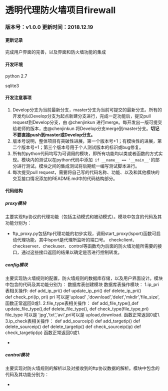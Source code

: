 # 透明代理防火墙项目firewall

### 版本号：v1.0.0    更新时间：2018.12.19

#### 更新记录
完成用户界面的完善，以及界面和防火墙功能的集成

#### 开发环境

python 2.7

sqlite3


#### 开发注意事项

1. Develop分支为当前最新分支，master分支为当前可提交的最新分支。所有的开发均以Develop分支为起点新建分支进行，完成一定功能后，提交pull request到Develop分支，由 @chenjinkun 进行merge。每开发出一版可提交给老师的版本，由@chenjinkun 将Develop分支merge到master分支。**切记不要直接push到master或Develop分支。**
2. 版本号说明，整体项目有突破性进展，第一个版本号+1；有模块性的进展，第二个版本号+1；第三个版本号用于个人测试版本的标识或bug修复。
3. 所有的python代码均写为可调用的模块，即所有功能均以类或者函数的方式实现。模块内的测试以在python代码中添加` if __name__ == '__main__'`的部分进行测试。模块之间的集成测试将后期统一编写测试脚本进行。
4. 每次提交pull request，需要将自己写的代码名称、功能、以及和其他模块的交互接口情况添加的README.md中的代码结构部分。



#### 代码结构

##### proxy模块

主要实现ftp协议的代理功能（包括主动模式和被动模式）。模块中包含的代码及其功能分别为：

+ ftp_proxy.py包括ftp代理功能的初步实现，调用start_proxy(lsport)函数可启动代理功能，其中lsport是代理所监听的端口号。 checkclient、checkserver、checkuser、control等函数均为后面的防火墙功能所需要的接口，通过这些接口返回的结果以确定是否进行控制转发。

##### config模块

主要实现防火墙规则的配置，防火墙规则的数据库存储，以及用户界面设计。模块中包含的代码及其功能分别为：
数据库表创建模块
数据库表操作模块：
1.ip_pri表相关操作: 
	def add_ip_pri()  def update_ip_pri()  def delete_ip_pri()  
	def check_pri(ip, pri)  pri 可以是'upload' ,'download','delet','mkdir','file_size', 函数正常返回0或1.
2.file_type表相关操作： 
	def add_file_type(),def update_file_type(),def delete_file_type(),
	def check_type(file_type,pri) file_type 可以是 'jpg','txt','avi',pri可以是 upload,download. 函数正常返回0或1.
3.ip_check表相关操作： 
	def add_sourceip() def add_targetip() def delete_sourceip() def delete_targetip() 
	def check_sourceip(ip) def check_targetip(ip) 函数正常返回0或1.

+

##### control模块

主要实现对防火墙规则的解析以及对接收到的ftp协议数据的解析。模块中包含的代码及其功能分别为：

-
